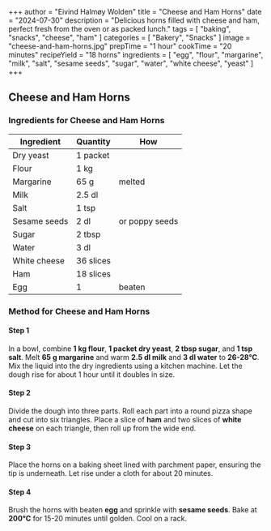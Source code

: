 +++
author = "Eivind Halmøy Wolden"
title = "Cheese and Ham Horns"
date = "2024-07-30"
description = "Delicious horns filled with cheese and ham, perfect fresh from the oven or as packed lunch."
tags = [
    "baking", "snacks", "cheese", "ham"
]
categories = [
    "Bakery", "Snacks"
]
image = "cheese-and-ham-horns.jpg"
prepTime = "1 hour"
cookTime = "20 minutes"
recipeYield = "18 horns"
ingredients = [
    "egg", "flour", "margarine", "milk", "salt", "sesame seeds", "sugar", "water", "white cheese", "yeast"
]
+++

## Cheese and Ham Horns
### Ingredients for Cheese and Ham Horns
Ingredient | Quantity | How
---|---|---
Dry yeast      | 1 packet  | 
Flour          | 1 kg      | 
Margarine      | 65 g      | melted
Milk           | 2.5 dl    | 
Salt           | 1 tsp     | 
Sesame seeds   | 2 dl      | or poppy seeds
Sugar          | 2 tbsp    | 
Water          | 3 dl      | 
White cheese   | 36 slices | 
Ham            | 18 slices | 
Egg            | 1         | beaten

### Method for Cheese and Ham Horns
#### Step 1
In a bowl, combine **1 kg flour**, **1 packet dry yeast**, **2 tbsp sugar**, and **1 tsp salt**. Melt **65 g margarine** and warm **2.5 dl milk** and **3 dl water** to **26-28°C**. Mix the liquid into the dry ingredients using a kitchen machine. Let the dough rise for about 1 hour until it doubles in size.

#### Step 2
Divide the dough into three parts. Roll each part into a round pizza shape and cut into six triangles. Place a slice of **ham** and two slices of **white cheese** on each triangle, then roll up from the wide end.

#### Step 3
Place the horns on a baking sheet lined with parchment paper, ensuring the tip is underneath. Let rise under a cloth for about 20 minutes.

#### Step 4
Brush the horns with beaten **egg** and sprinkle with **sesame seeds**. Bake at **200°C** for 15-20 minutes until golden. Cool on a rack.
